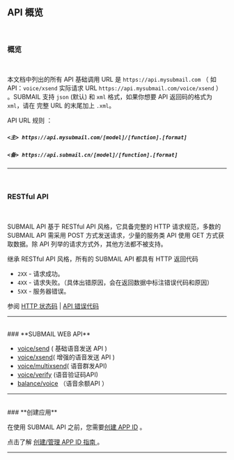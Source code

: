 ## API 概览

<br>

### **概览**
<br>

本文档中列出的所有 API 基础调用 URL 是 `https://api.mysubmail.com` （ 如 API：`voice/xsend` 实际请求 URL `https://api.mysubmail.com/voice/xsend` ） 。SUBMAIL 支持 `json` (默认) 和 `xml` 格式，如果你想要 API 返回码的格式为 `xml`，请在 完整 URL 的末尾加上 `.xml`。

API URL 规则 ：

##### `<主> https://api.mysubmail.com/[model]/[function].[format]`  
##### `<备> https://api.submail.cn/[model]/[function].[format]`


---
<br>

### **RESTful API**
<br>

SUBMAIL API 基于 RESTful API 风格，它具备完整的 HTTP 请求规范，多数的 SUBMAIL API 需采用 POST 方式发送请求，少量的服务类 API 使用 GET 方式获取数据。除 API 列举的请求方式外，其他方法都不被支持。

继承 RESTful API 风格，所有的 SUBMAIL API 都具有 HTTP 返回代码

*   `2XX` - 请求成功。
*   `4XX` - 请求失败。（具体出错原因，会在返回数据中标注错误代码和原因）
*   `5XX` - 服务器错误。

参阅 [HTTP 状态码](https://www.mysubmail.com/documents/eR0Je)  | [API 错误代码](https://www.mysubmail.com/documents/smwHw2)

---
<br>
### **SUBMAIL WEB API**
<br>

*   [voice/send](https://www.mysubmail.com/documents/meE3C1) ( 基础语音发送 API )
*   [voice/xsend](https://www.mysubmail.com/documents/KbG03)( 增强的语音发送 API )
*   [voice/multixsend](https://www.mysubmail.com/documents/FkgkM2)( 语音群发API)
*   [voice/verify](https://www.mysubmail.com/documents/yRhyQ4) (语音验证码API)
*   [balance/voice](https://www.mysubmail.com/documents/rH6iu2) （语音余额API ）

------

<br>
### **创建应用**

<br>

在使用 SUBMAIL API 之前，您需要[创建 APP ID](https://www.mysubmail.com/chs/voice/apps) 。

点击了解 [创建/管理 APP ID 指南 ](https://www.mysubmail.com/documents/u0I3M3)。



------
